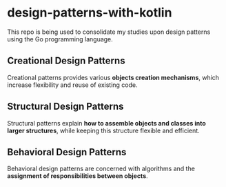 # design-patterns-with-kotlin
This repo is being used to consolidate my studies upon design patterns using the Go programming language.

## Creational Design Patterns 
Creational patterns provides various **objects creation mechanisms**, which increase flexibility and reuse of 
existing code.

## Structural Design Patterns
Structural patterns explain **how to assemble objects and classes into larger structures**, while keeping
this structure flexible and efficient.

## Behavioral Design Patterns
Behavioral design patterns are concerned with algorithms and the **assignment of responsibilities between objects**.
